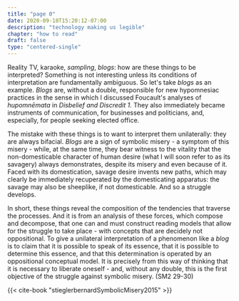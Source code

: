 ```yaml
---
title: "page 0"
date: 2020-09-18T15:20:12-07:00
description: "technology making us legible"
chapter: "how to read"
draft: false
type: "centered-single"
---
```


Reality TV, karaoke, *sampling*, *blogs*: how are these things to be interpreted? Something is not interesting unless its conditions of interpretation are fundamentally ambiguous. So let's take *blogs* as an example. *Blogs* are, without a double, responsible for new hypomnesiac practices in the sense in which I discussed Foucault's analyses of *hupomnēmata* in *Disbelief and Discredit 1.* They also immediately became instruments of communication, for businesses and politicians, and, especially, for people seeking elected office.

The mistake with these things is to want to interpret them unilaterally: they are always bifacial. *Blogs* are a sign of symbolic misery - a symptom of this misery - while, at the same time, they bear witness to the vitality that the non-domesticable character of human desire (what I will soon refer to as its savagery) always demonstrates, despite its misery and even because of it. Faced with its domestication, savage desire invents new paths, which may clearly be immediately recuperated by the domesticating apparatus: the savage may also be sheeplike, if not domesticable. And so a struggle develops.

In short, these things reveal the composition of the tendencies that traverse the processes. And it is from an analysis of these forces, which compose and decompose, that one can and must construct reading models that allow for the struggle to take place - with concepts that are decidely not oppositional. To give a unilateral interpretation of a phenomenon like a *blog* is to claim that it is possible to speak of its essence, that it is possible to determine this essence, and that this determination is operated by an oppositional conceptual model. It is precisely from this way of thinking that it is necessary to liberate oneself - and, without any double, this is the first objective of the struggle against symbolic misery. (SM2 29-30)


{{< cite-book "stieglerbernardSymbolicMisery2015" >}}